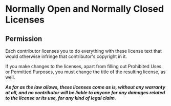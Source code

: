 # Normally Open and Normally Closed Licenses

## Permission

Each contributor licenses you to do everything with these license text that would otherwise infringe that contributor's copyright in it.

If you make changes to the licenses, apart from filling out Prohibited Uses or Permitted Purposes, you must change the title of the resulting license, as well.

***As far as the law allows, these licenses come as is, without any warranty at all, and no contributor will be liable to anyone for any damages related to the license or its use, for any kind of legal claim.***
